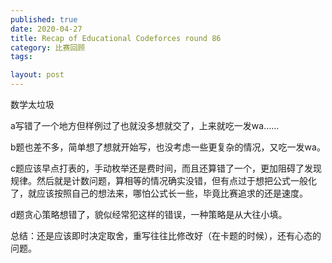 ```yaml
---
published: true
date: 2020-04-27
title: Recap of Educational Codeforces round 86
category: 比赛回顾
tags:

layout: post
---
```

数学太垃圾
<!--more-->

a写错了一个地方但样例过了也就没多想就交了，上来就吃一发wa……

b题也差不多，简单想了想就开始写，也没考虑一些更复杂的情况，又吃一发wa。

c题应该早点打表的，手动枚举还是费时间，而且还算错了一个，更加阻碍了发现规律。然后就是计数问题，算相等的情况确实没错，但有点过于想把公式一般化了，就应该按照自己的想法来，哪怕公式长一些，毕竟比赛追求的还是速度。

d题贪心策略想错了，貌似经常犯这样的错误，一种策略是从大往小填。

总结：还是应该即时决定取舍，重写往往比修改好（在卡题的时候），还有心态的问题。

